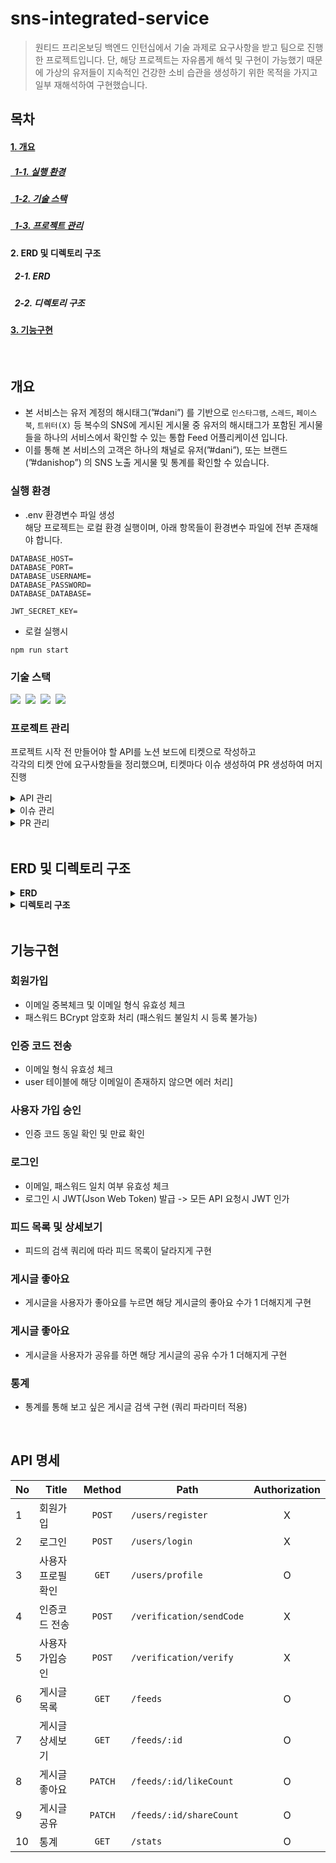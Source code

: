 # sns-integrated-service
> 원티드 프리온보딩 백엔드 인턴십에서 기술 과제로 요구사항을 받고 팀으로 진행한 프로젝트입니다. 단, 해당 프로젝트는 자유롭게 해석 및 구현이 가능했기 때문에 가상의 유저들이 지속적인 건강한 소비 습관을 생성하기 위한 목적을 가지고 일부 재해석하여 구현했습니다.

## 목차
#### [1. 개요](#개요)
##### [&nbsp;&nbsp;1-1. 실행 환경](#실행-환경)
##### [&nbsp;&nbsp;1-2. 기술 스택](#기술-스택)
##### [&nbsp;&nbsp;1-3. 프로젝트 관리](#프로젝트-관리)
#### 2. ERD 및 디렉토리 구조
##### &nbsp;&nbsp;2-1. ERD
##### &nbsp;&nbsp;2-2. 디렉토리 구조
#### [3. 기능구현](#기능구현)
</br>

## 개요
- 본 서비스는 유저 계정의 해시태그(”#dani”) 를 기반으로 `인스타그램`, `스레드`, `페이스북`, `트위터(X)` 등 복수의 SNS에 게시된 게시물 중 유저의 해시태그가 포함된 게시물들을 하나의 서비스에서 확인할 수 있는 통합 Feed 어플리케이션 입니다.
- 이를 통해 본 서비스의 고객은 하나의 채널로 유저(”#dani”), 또는 브랜드(”#danishop”) 의 SNS 노출 게시물 및 통계를 확인할 수 있습니다.

### 실행 환경
* .env 환경변수 파일 생성</br>
해당 프로젝트는 로컬 환경 실행이며, 아래 항목들이 환경변수 파일에 전부 존재해야 합니다.
```
DATABASE_HOST=
DATABASE_PORT=
DATABASE_USERNAME=
DATABASE_PASSWORD=
DATABASE_DATABASE=

JWT_SECRET_KEY=
```
* 로컬 실행시
```
npm run start
```

### 기술 스택
<img src="https://img.shields.io/badge/TypeScript-version 5-3178C6">&nbsp;
<img src="https://img.shields.io/badge/Nest.js-version 10-E0234E">&nbsp;
<img src="https://img.shields.io/badge/TypeORM-version 0.3-fcad03">&nbsp;
<img src="https://img.shields.io/badge/MySQL-version 8-00758F">&nbsp;

### 프로젝트 관리
프로젝트 시작 전 만들어야 할 API를 노션 보드에 티켓으로 작성하고</br> 
각각의 티켓 안에 요구사항들을 정리했으며, 티켓마다 이슈 생성하여 PR 생성하여 머지 진행
<details>
<summary>API 관리</summary>
<div markdown="1">
<img src="https://github.com/user-attachments/assets/f28b80c7-5e7a-4487-88c7-b3dfb1cded74">
</div>
</details>

<details>
<summary>이슈 관리</summary>
<div markdown="1">
<img src="https://github.com/user-attachments/assets/abc601da-aeee-48e4-ba63-b87977804cdd">
</div>
</details>

<details>
<summary>PR 관리</summary>
<div markdown="1">
<img src="https://github.com/user-attachments/assets/4f253223-e7ec-4143-a18e-d42a49eb00bb">
</div>
</details>

</br>

## ERD 및 디렉토리 구조

<details>
<summary><strong>ERD</strong></summary>
<div markdown="1">
 
<img src="https://github.com/user-attachments/assets/fa851c6c-bc09-482c-9e62-ca1a0957d1d6">
</div>
</details>

<details>
<summary><strong>디렉토리 구조</strong></summary>
<div markdown="1">
 
```bash
.
├── README.md
├── directory_structure.txt
├── docs
│   └── pull_request_template.md
├── nest-cli.json
├── package-lock.json
├── package.json
├── src
│   ├── app.controller.ts
│   ├── app.module.ts
│   ├── app.service.ts
│   ├── config
│   │   └── database.config.ts
│   ├── main.ts
│   └── modules
│       ├── feed
│       │   ├── feed.controller.ts
│       │   ├── feed.entity.ts
│       │   ├── feed.module.ts
│       │   └── feed.service.ts
│       ├── user
│       │   ├── user.controller.ts
│       │   ├── user.entity.ts
│       │   ├── user.module.ts
│       │   └── user.service.ts
│       └── verification
│           ├── dto
│           │   └── sendCode.dto.ts
│           ├── verification.controller.ts
│           ├── verification.entity.ts
│           ├── verification.module.ts
│           └── verification.service.ts
├── test
│   ├── app.e2e-spec.ts
│   └── jest-e2e.json
├── tsconfig.build.json
└── tsconfig.json
```
</div>
</details>

</br>

## 기능구현
### 회원가입
* 이메일 중복체크 및 이메일 형식 유효성 체크
* 패스워드 BCrypt 암호화 처리 (패스워드 불일치 시 등록 불가능)

### 인증 코드 전송
* 이메일 형식 유효성 체크
* user 테이블에 해당 이메일이 존재하지 않으면 에러 처리]
  
### 사용자 가입 승인
* 인증 코드 동일 확인 및 만료 확인

### 로그인
* 이메일, 패스워드 일치 여부 유효성 체크
* 로그인 시 JWT(Json Web Token) 발급 -> 모든 API 요청시 JWT 인가

### 피드 목록 및 상세보기
* 피드의 검색 쿼리에 따라 피드 목록이 달라지게 구현

### 게시글 좋아요
* 게시글을 사용자가 좋아요를 누르면 해당 게시글의 좋아요 수가 1 더해지게 구현
  
### 게시글 좋아요
* 게시글을 사용자가 공유를 하면 해당 게시글의 공유 수가 1 더해지게 구현

### 통계
* 통계를 통해 보고 싶은 게시글 검색 구현 (쿼리 파라미터 적용)

</br>

## API 명세
|No| Title           | Method  | Path                       | Authorization |
|---|-----------------|:-------:|----------------------------|:-------------:|
|1|회원가입|`POST`|`/users/register`|X|
|2|로그인|`POST`|`/users/login`|X|
|3|사용자 프로필 확인|`GET`|`/users/profile`|O|
|4|인증코드 전송|`POST`|`/verification/sendCode`|X|
|5|사용자 가입승인|`POST`|`/verification/verify`|X|
|6|게시글 목록|`GET`|`/feeds`|O|
|7|게시글 상세보기|`GET`|`/feeds/:id`|O|
|8|게시글 좋아요|`PATCH`|`/feeds/:id/likeCount`|O|
|9|게시글 공유|`PATCH`|`/feeds/:id/shareCount`|O|
|10|통계|`GET`|`/stats`|O|
